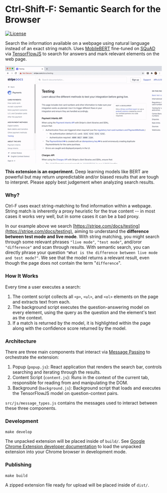 # Ctrl-Shift-F: Semantic Search for the Browser

[![License](https://img.shields.io/badge/License-Apache%202.0-blue.svg)](https://opensource.org/licenses/Apache-2.0)

Search the information available on a webpage using
natural language instead of an exact string match. Uses
[MobileBERT](https://arxiv.org/abs/2004.02984)
fine-tuned on
[SQuAD](https://rajpurkar.github.io/SQuAD-explorer/)
via [TensorFlowJS](https://www.tensorflow.org/js) to
search for answers and mark relevant elements on the web page.

![Ctrl-Shift-F Demo](./demo.gif)

**This extension is an experiment.** Deep learning models like BERT are powerful
but may return unpredictable and/or biased results that are tough to interpret.
Please apply best judgement when analyzing search results.

### Why?

Ctrl-F uses exact string-matching to find information within a webpage. String
match is inherently a proxy heuristic for the true content -- in most cases it
works very well, but in some cases it can be a bad proxy.

In our example above we search
[https://stripe.com/docs/testing](https://stripe.com/docs/testing), aiming to
understand the **difference between test mode and live mode**. With string
matching, you might search through some relevant phrases `"live mode"`, `"test
mode"`, and/oror `"difference"` and scan through results. With semantic search, you
can directly phrase your question `"What is the difference between live mode
and test mode?"`. We see that the model returns a relevant result, even though
the page does not contain the term "`difference`".

### How It Works

Every time a user executes a search:

1. The content script collects all `<p>`, `<ul>`, and `<ol>` elements on the
   page and extracts text from each.
2. The background script executes the question-answering model on every
   element, using the query as the question and the element's text as the context.
3. If a match is returned by the model, it is highlighted within the page along
   with the confidence score returned by the model.

### Architecture

There are three main components that interact via [Message
Passing](https://developer.chrome.com/extensions/messaging) to orchestrate the
extension:

1. Popup (`popup.js`): React application that renders the search bar, controls
   searching and iterating through the results.
2. Content Script (`content.js`): Runs in the context of the current tab,
   responsible for reading from and manipulating the DOM.
3. Background (`background.js`): Background script that loads and executes the
   TensorFlowJS model on question-context pairs.

`src/js/message_types.js` contains the messages used to interact between these
three components.

### Development

```
make develop
```

The unpacked extension will be placed inside of `build/`. See [Google Chrome
Extension developer
documentation](https://developer.chrome.com/extensions/getstarted) to load the
unpacked extension into your Chrome browser in development mode.


### Publishing

```
make build
```

A zipped extension file ready for upload will be placed inside of `dist/`.
